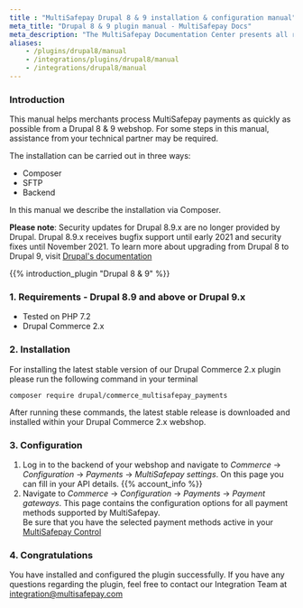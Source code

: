 ```yaml
---
title : "MultiSafepay Drupal 8 & 9 installation & configuration manual"
meta_title: "Drupal 8 & 9 plugin manual - MultiSafepay Docs"
meta_description: "The MultiSafepay Documentation Center presents all relevant information about our Plugins and API. You can also find support pages for payment methods, tools and general questions as well as the contact details of our Support and Integration Teams."
aliases: 
    - /plugins/drupal8/manual
    - /integrations/plugins/drupal8/manual
    - /integrations/drupal8/manual
---
```


### Introduction  
This manual helps merchants process MultiSafepay payments as quickly as possible from a Drupal 8 & 9 webshop. For some steps in this manual, assistance from your technical partner may be required.

The installation can be carried out in three ways:

+ Composer
+ SFTP
+ Backend

In this manual we describe the installation via Composer.

**Please note**: Security updates for Drupal 8.9.x are no longer provided by Drupal. Drupal 8.9.x receives bugfix support until early 2021 and security fixes until November 2021. To learn more about upgrading from Drupal 8 to Drupal 9, visit [Drupal's documentation](https://www.drupal.org/docs/upgrading-drupal/upgrading-from-drupal-8-to-drupal-9-or-higher)

{{% introduction_plugin "Drupal 8 & 9" %}}

### 1. Requirements  - Drupal 8.9 and above or Drupal 9.x
- Tested on PHP 7.2
- Drupal Commerce 2.x

### 2. Installation
For installing the latest stable version of our Drupal Commerce 2.x plugin please run the following command in your terminal

```
composer require drupal/commerce_multisafepay_payments
```

After running these commands, the latest stable release is downloaded and installed within your Drupal Commerce 2.x webshop.

### 3. Configuration  
1. Log in to the backend of your webshop and navigate to _Commerce_ → _Configuration_ → _Payments_ → _MultiSafepay settings_.
On this page you can fill in your API details. {{% account_info %}}
2. Navigate to _Commerce_ → _Configuration_ → _Payments_ → _Payment gateways_.
This page contains the configuration options for all payment methods supported by MultiSafepay.  
Be sure that you have the selected payment methods active in your [MultiSafepay Control](https://merchant.multisafepay.com)

### 4. Congratulations
You have installed and configured the plugin successfully. If you have any questions regarding the plugin, feel free to contact our Integration Team at <integration@multisafepay.com>
